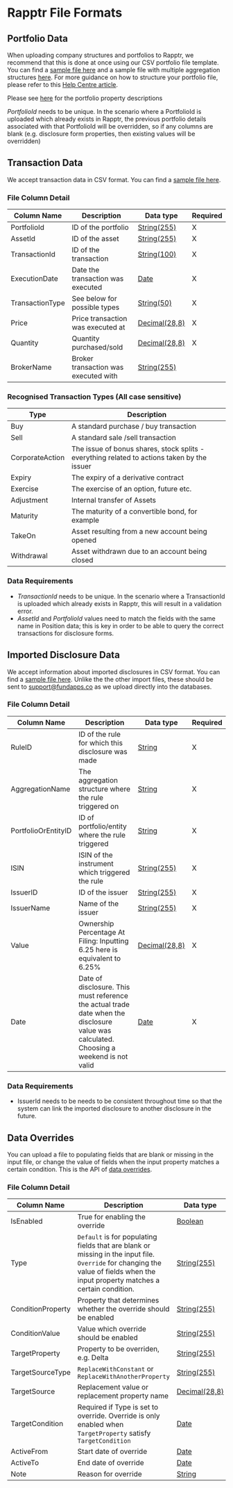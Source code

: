 # Rapptr File Formats

## Portfolio Data

When uploading company structures and portfolios to Rapptr, we recommend that this is done at once using our CSV portfolio file template. You can find a [sample file here](https://github.com/fundapps/api-examples/blob/master/Sample-ImportFiles/Portfolios.csv) and a sample file with multiple aggregation structures [here](https://github.com/fundapps/api-examples/blob/master/Sample-ImportFiles/PortfoliosMultipleAggregationStructures.csv). For more guidance on how to structure your portfolio file, please refer to this [Help Centre article](https://fundapps.zendesk.com/hc/en-us/articles/210134023-Portfolio-File).

Please see [here](http://docs.fundapps.co/disclosureProperties.html#portfolioProperties) for the portfolio property descriptions 

*PortfolioId* needs to be unique. In the scenario where a PortfolioId is uploaded which already exists in Rapptr, the previous portfolio details associated with that PortfolioId will be overridden, so if any columns are blank (e.g. disclosure form properties, then existing values will be overridden)

## Transaction Data

We accept transaction data in CSV format. You can find a [sample file here](Transactions.csv).

### File Column Detail

Column Name     | Description                          | Data type                                                            | Required 
----------------|--------------------------------------|----------------------------------------------------------------------|---------
PortfolioId     | ID of the portfolio                  | [String(255)](https://github.com/fundapps/api-examples#data-types)   | X 
AssetId         | ID of the asset                      | [String(255)](https://github.com/fundapps/api-examples#data-types)   | X 
TransactionId   | ID of the transaction                | [String(100)](https://github.com/fundapps/api-examples#data-types)   | X 
ExecutionDate   | Date the transaction was executed    | [Date](https://github.com/fundapps/api-examples#data-types)          | X 
TransactionType | See below for possible types         | [String(50)](https://github.com/fundapps/api-examples#data-types)    | X 
Price           | Price transaction was executed at    | [Decimal(28,8)](https://github.com/fundapps/api-examples#data-types) | X 
Quantity        | Quantity purchased/sold              | [Decimal(28,8)](https://github.com/fundapps/api-examples#data-types) | X 
BrokerName      | Broker transaction was executed with | [String(255)](https://github.com/fundapps/api-examples#data-types)   |   

### Recognised Transaction Types (All case sensitive)

Type            | Description                                                                                 |
----------------|---------------------------------------------------------------------------------------------|
Buy             | A standard purchase / buy transaction                                                       |
Sell            | A standard sale /sell transaction                                                           |
CorporateAction | The issue of bonus shares, stock splits - everything related to actions taken by the issuer |
Expiry          | The expiry of a derivative contract                                                         |
Exercise        | The exercise of an option, future etc.                                                      |
Adjustment      | Internal transfer of Assets                                                                 |
Maturity        | The maturity of a convertible bond, for example                                             |
TakeOn          | Asset resulting from a new account being opened                                             |
Withdrawal      | Asset withdrawn due to an account being closed                                              |

### Data Requirements

- *TransactionId* needs to be unique. In the scenario where a TransactionId is uploaded which already exists in Rapptr, this will result in a validation error.
- *AssetId* and *PortfolioId* values need to match the fields with the same name in Position data; this is key in order to be able to query the correct transactions for disclosure forms.

## Imported Disclosure Data
We accept information about imported disclosures in CSV format. You can find a [sample file here](https://github.com/fundapps/api-examples/blob/master/Sample-ImportFiles/Imported%20Disclosures.csv). Unlike the the other import files, these should be sent to support@fundapps.co as we upload directly into the databases.  

### File Column Detail

Column Name                 | Description                                                                                                                             | Data type                                                            | Required  
----------------------------|-----------------------------------------------------------------------------------------------------------------------------------------|----------------------------------------------------------------------|-----------
RuleID                | ID of the rule for which this disclosure was made                                                                                       | [String](https://github.com/fundapps/api-examples#data-types)        | X 
AggregationName        | The aggregation structure where the rule triggered on                                                                                   | [String](https://github.com/fundapps/api-examples#data-types)        | X  
PortfolioOrEntityID         | ID of portfolio/entity where the rule triggered                                                                                         | [String](https://github.com/fundapps/api-examples#data-types)        | X  
ISIN                        | ISIN of the instrument which triggered the rule                                                                                         | [String(255)](https://github.com/fundapps/api-examples#data-types)   | X  
IssuerID                    | ID of the issuer                                                                                                                        | [String(255)](https://github.com/fundapps/api-examples#data-types)   | X  
IssuerName                  | Name of the issuer                                                                                                                      | [String(255)](https://github.com/fundapps/api-examples#data-types)   | X  
Value | Ownership Percentage At Filing: Inputting 6.25 here is equivalent to 6.25%                                                                                               | [Decimal(28,8)](https://github.com/fundapps/api-examples#data-types) | X  
Date              | Date of disclosure. This must reference the actual trade date when the disclosure value was calculated. Choosing a weekend is not valid | [Date](https://github.com/fundapps/api-examples#data-types)          | X  

### Data Requirements

- IssuerId needs to be needs to be consistent throughout time so that the system can link the imported disclosure to another disclosure in the future.

## Data Overrides
You can upload a file to populating fields that are blank or missing in the input file, or change the value of fields when the input property matches a certain condition.
This is the API of [data overrides](https://fundapps.zendesk.com/hc/en-us/articles/201042883-Creating-Data-Overrides).

### File Column Detail

Column Name               | Description                                                                                                                             | Data type                                                             
--------------------------|-----------------------------------------------------------------------------------------------------------------------------------------|----------------------------------------------------------------------
IsEnabled                 | True for enabling the override                                                              | [Boolean](https://github.com/fundapps/api-examples#data-types)
Type                      | `Default` is for populating fields that are blank or missing in the input file. <br> `Override` for changing the value of fields when the input property matches a certain condition. | [String(255)](https://github.com/fundapps/api-examples#data-types)
ConditionProperty         | Property that determines whether the override should be enabled | [String(255)](https://github.com/fundapps/api-examples#data-types)
ConditionValue            | Value which override should be enabled | [String(255)](https://github.com/fundapps/api-examples#data-types)
TargetProperty            | Property to be overriden, e.g. Delta | [String(255)](https://github.com/fundapps/api-examples#data-types)   
TargetSourceType          | `ReplaceWithConstant` or `ReplaceWithAnotherProperty` | [String(255)](https://github.com/fundapps/api-examples#data-types) 
TargetSource              | Replacement value or replacement property name | [Decimal(28,8)](https://github.com/fundapps/api-examples#data-types) 
TargetCondition           | Required if Type is set to override. Override is only enabled when `TargetProperty` satisfy `TargetCondition` | [Date](https://github.com/fundapps/api-examples#data-types)   
ActiveFrom                | Start date of override | [Date](https://github.com/fundapps/api-examples#data-types) 
ActiveTo                  | End date of override | [Date](https://github.com/fundapps/api-examples#data-types)
Note                      | Reason for override | [String](https://github.com/fundapps/api-examples#data-types) 